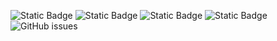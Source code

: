 ![Static Badge](https://img.shields.io/badge/blacklists-60-000000) ![Static Badge](https://img.shields.io/badge/blacklisted-2714040-cc0000) ![Static Badge](https://img.shields.io/badge/whitelisted-2242-00CC00) ![Static Badge](https://img.shields.io/badge/streaming_blacklist-28106-000000) ![GitHub issues](https://img.shields.io/github/issues/fabriziosalmi/blacklists)
